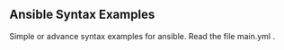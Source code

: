 ## Ansible Syntax Examples

Simple or advance syntax examples for ansible.
Read the file main.yml .
